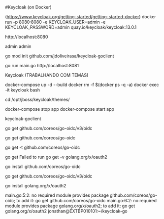 #Keycloak (on Docker)

(https://www.keycloak.org/getting-started/getting-started-docker)
docker run -p 8080:8080 -e KEYCLOAK_USER=admin -e KEYCLOAK_PASSWORD=admin quay.io/keycloak/keycloak:13.0.1

http://localhost:8080

admin
admin

go mod init github.com/jdoliveirasa/keycloak-goclient

go run main.go
http://localhost:8081

Keycloak (TRABALHANDO COM TEMAS)

docker-compose up -d --build
docker rm -f $(docker ps -q -a)
docker exec -it keycloak bash

cd /opt/jboss/keycloak/themes/

docker-compose stop app
docker-compose start app

keycloak-goclient

go get github.com/coreos/go-oidc/v3/oidc

go get github.com/coreos/go-oidc

go get -t github.com/coreos/go-oidc

go get Failed to run
go get -v golang.org/x/oauth2

go install github.com/coreos/go-oidc

go get github.com/coreos/go-oidc/v3/oidc

go install golang.org/x/oauth2

main.go:5:2: no required module provides package github.com/coreos/go-oidc; to add it:
        go get github.com/coreos/go-oidc
main.go:6:2: no required module provides package golang.org/x/oauth2; to add it:
        go get golang.org/x/oauth2
jonathan@EXTBP010101:~/keycloak-go
